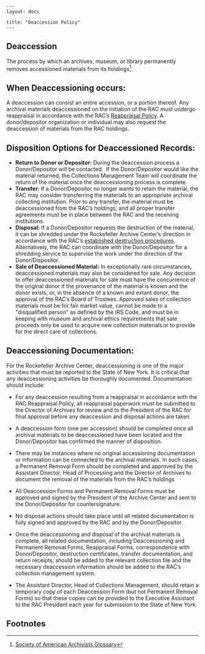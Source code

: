    ---
    layout: docs
    
    title: "Deaccession Policy"
    ---



## Deaccession
   The process by which an archives, museum, or library permanently removes accessioned materials from its holdings[^1].
   
   
## When Deaccessioning occurs: 
   A deaccession can consist an entire accession, or a portion thereof. 
   Any archival materials deaccessioned on the initiation of the RAC must undergo reappraisal in accordance with the 
   RAC’s [Reappraisal Policy](https://docs.rockarch.org/reappraisal-policy/). 
   A donor/depositor organization or individual may also request the deaccession of materials from the RAC holdings. 
   
## Disposition Options for Deaccessioned Records: 

* __Return to Donor or Depositor:__ 
        During the deaccession process a Donor/Depositor will be contacted.  If the Donor/Depositor would like the 
        material returned, the Collections Management Team will coordinate the return of the material once the deaccessioning 
        process is complete. 
* __Transfer:__
        If a Donor/Depositor no longer wants to retain the material, the RAC may consider transferring the materials to an 
        appropriate archival collecting institution. Prior to any transfer, the material must be deaccessioned from the RAC’s 
        holdings, and all proper transfer agreements must be in place between the RAC and the receiving institutions.
* __Disposal:__ 
        If a Donor/Depositor requests the destruction of the material, it can be shredded under the 
        Rockefeller Archive Center’s direction in accordance with the RAC’s [established destruction procedures](https://docs.rockarch.org/shred-policy-memo/). 
        Alternatively, the RAC can coordinate with the Donor/Depositor for a  shredding service to supervise the work under 
        the direction of the Donor/Dispositor.
* __Sale of Deaccessioned Material:__ 
        In exceptionally rare circumstances, deaccessioned materials may also be considered for sale. Any decision to offer 
        deaccessioned materials for sale must have the concurrence of the original donor if the provenance of the material is
        known and the donor exists, or, in the absence of a known and extant donor, the approval of the RAC’s Board of Trustees. 
        Approved sales of collection materials must be for fair market value, cannot be made to a "disqualified person" as 
        defined by the IRS Code, and must be in keeping with museum and archival ethics requirements that sale proceeds only 
        be used to acquire new collection materials or to provide for the direct care of collections. 
        
## Deaccessioning Documentation: 
   For  the Rockefeller Archive Center, deaccessioning is one of the major activities that must be reported to the State of 
   New York. It is critical that any deaccessioning activities be thoroughly documented. Documentation should include: 
   
   * For any deaccession resulting from a reappraisal in accordance with the RAC Reappraisal Policy, all 
     reappraisal paperwork must be submitted to the Director of Archives for review and to the President of the RAC for final 
     approval before any deaccession and disposal actions are taken. 
     
   * A deaccession form (one per accession) should be completed once all archival materials to be deaccessioned have been 
     located and the Donor/Depositor has confirmed the manner of disposition.  
     
   * There may be instances where no original accessioning documentation or information can be connected to the archival 
     materials. In such cases, a Permanent Removal Form should be completed and approved by the Assistant Director, Head of 
     Processing and the Director of Archives to document the removal of the materials from the RAC’s holdings 
   
   * All Deaccession Forms and Permanent Removal Forms must be approved and signed by the President of the Archive Center and 
     sent to the Donor/Depositor for countersignature. 
     
   * No disposal actions should take place until all related documentation is fully signed and approved by the RAC and by the 
     Donor/Depositor. 
     
   * Once the deaccessioning and disposal of the archival materials is complete, all related documentation, including 
     Deaccessioning and Permanent Removal Forms, Reappraisal Forms, correspondence with Donor/Depositor, destruction 
     certificates, transfer documentation, and return receipts, should be added to the relevant collection file and the 
     necessary deaccession information should be added to the RAC’s collection management system. 
	
   * The Assistant Director, Head of Collections Management, should retain a temporary copy of each Deaccession Form (but not 
     Permanent Removal Forms) so that these copies can be provided to the Executive Assistant to the RAC President each year 
     for submission to the State of New York. 
     
     
## Footnotes
 [^1]: [Society of American Archivists Glossary](https://www2.archivists.org/glossary/terms/d/deaccessioning)
    

        
        
        
        
